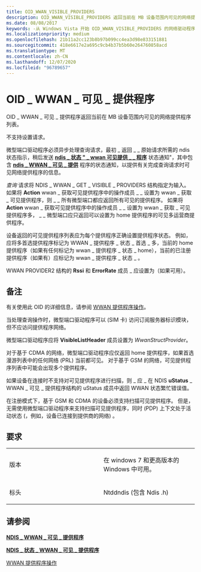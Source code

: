 ```yaml
---
title: OID_WWAN_VISIBLE_PROVIDERS
description: OID_WWAN_VISIBLE_PROVIDERS 返回当前在 MB 设备范围内可见的网络提供程序列表。
ms.date: 08/08/2017
keywords: -从 Windows Vista 开始 OID_WWAN_VISIBLE_PROVIDERS 的网络驱动程序
ms.localizationpriority: medium
ms.openlocfilehash: 21b11a2cc123b8b97b099cc4ea3d98e833151881
ms.sourcegitcommit: 418e6617e2a695c9cb4b37b5b60e264760858acd
ms.translationtype: MT
ms.contentlocale: zh-CN
ms.lasthandoff: 12/07/2020
ms.locfileid: "96789657"
---
```

# <a name="oid_wwan_visible_providers"></a>OID \_ WWAN \_ 可见 \_ 提供程序


OID \_ WWAN \_ 可见 \_ 提供程序返回当前在 MB 设备范围内可见的网络提供程序列表。

不支持设置请求。

微型端口驱动程序必须异步处理查询请求，最初 \_ 返回 \_ \_ 原始请求所需的 ndis 状态指示，稍后发送 [**ndis \_ 状态 " \_ wwan 可见提供 \_ \_ 程序**](ndis-status-wwan-visible-providers.md) 状态通知"，其中包含 [**ndis \_ WWAN \_ 可见 \_ 提供**](/windows-hardware/drivers/ddi/ndiswwan/ns-ndiswwan-_ndis_wwan_visible_providers) 程序的状态通知，以提供有关完成查询请求时可见网络提供程序的信息。

*查询* 请求将 NDIS \_ WWAN \_ GET \_ VISIBLE \_ PROVIDERS 结构指定为输入。 如果将 **Action** wwan \_ 获取可见提供程序中的操作成员 \_ \_ 设置为 wwan \_ 获取 \_ 可见提供程序，则 \_ \_ 所有微型端口都应返回所有可见的提供程序。 如果将 **Action** wwan \_ 获取可见提供程序中的操作成员 \_ \_ 设置为 wwan \_ 获取 \_ 可见提供程序多， \_ \_ 微型端口应只返回可以设置为 home 提供程序的可见多运营商提供程序。

设备返回的可见提供程序列表应为每个提供程序正确设置提供程序状态。 例如，应将多首选提供程序标记为 WWAN \_ 提供程序 \_ 状态 \_ 首选 \_ 多，当前的 home 提供程序（如果有任何标记为 wwan \_ 提供程序 \_ 状态 \_ home），当前的已注册提供程序（如果有）应标记为 wwan \_ 提供程序 \_ 状态 \_ 。

WWAN PROVIDER2 结构的 **Rssi** 和 **ErrorRate** 成员 \_ 应设置为（如果可用）。

<a name="remarks"></a>备注
-------

有关使用此 OID 的详细信息，请参阅 [WWAN 提供程序操作](./mb-provider-operations.md)。

当处理查询操作时，微型端口驱动程序可以 (SIM 卡) 访问订阅服务器标识模块，但不应访问提供程序网络。

微型端口驱动程序应将 **VisibleListHeader** 成员设置为 *WwanStructProvider*。

对于基于 CDMA 的网络，微型端口驱动程序应仅返回 home 提供程序，如果首选漫游列表中的任何网络 (PRL) 当前都可见。 对于基于 GSM 的网络，可见提供程序列表中可能会出现多个提供程序。

如果设备在连接时不支持对可见提供程序进行扫描，则 \_ 应 \_ 在 NDIS **uStatus** \_ WWAN \_ 可见 \_ 提供程序结构的 uStatus 成员中返回 WWAN 状态繁忙错误值。

在注册模式下，基于 GSM 和 CDMA 的设备必须支持扫描可见提供程序。 但是，无需使用微型端口驱动程序来支持扫描可见提供程序，同时 (PDP) 上下文处于活动状态 (，例如，设备已连接到提供商的网络) 。

<a name="requirements"></a>要求
------------

<table>
<colgroup>
<col width="50%" />
<col width="50%" />
</colgroup>
<tbody>
<tr class="odd">
<td><p>版本</p></td>
<td><p>在 windows 7 和更高版本的 Windows 中可用。</p></td>
</tr>
<tr class="even">
<td><p>标头</p></td>
<td>Ntddndis (包含 Ndis .h) </td>
</tr>
</tbody>
</table>

## <a name="see-also"></a>请参阅


[**NDIS \_ WWAN \_ 可见 \_ 提供程序**](/windows-hardware/drivers/ddi/ndiswwan/ns-ndiswwan-_ndis_wwan_visible_providers)

[**NDIS \_ 状态 \_ WWAN \_ 可见 \_ 提供程序**](ndis-status-wwan-visible-providers.md)

[WWAN 提供程序操作](./mb-provider-operations.md)

 

